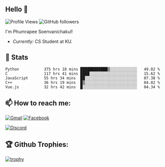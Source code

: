 
<h2>Hello 👋</h2> 

![Profile Views](https://komarev.com/ghpvc/?username=Homiez09&label=Profile%20views&color=0e75b6&style=flat)
![GitHub followers](https://img.shields.io/github/followers/HomieZ09.svg?style=social&label=Follow)


I'm Phumrapee Soenvanichakul!

- <i>Currently:</i> CS Student at KU.

<h2>👀 Stats</h2>

<!--START_SECTION:waka-->

```text
Python           375 hrs 18 mins ████████████▒░░░░░░░░░░░░   49.82 %
C                117 hrs 41 mins ████░░░░░░░░░░░░░░░░░░░░░   15.62 %
JavaScript       55 hrs 34 mins  ██░░░░░░░░░░░░░░░░░░░░░░░   07.38 %
C++              36 hrs 19 mins  █▒░░░░░░░░░░░░░░░░░░░░░░░   04.82 %
Vue.js           32 hrs 42 mins  █░░░░░░░░░░░░░░░░░░░░░░░░   04.34 %
```

<!--END_SECTION:waka-->

<h2>📫 How to reach me:</h2>

<a href="mailto:phumrapeesoen1@gmail.com">![Gmail](https://img.shields.io/badge/Gmail-D14836?style=for-the-badge&logo=gmail&logoColor=white)</a> 
<a href="https://web.facebook.com/phumrapee.soenvanichakul.3/">![Facebook](https://img.shields.io/badge/Facebook-4267B2?style=for-the-badge&logo=facebook&logoColor=white)</a>

<a href="https://discord.gg/EWnAEUtFVm">![Discord](https://discord.c99.nl/widget/theme-1/297740667784921089.png)</a> 

<h2>🏆 Github Trophies:</h2>

[![trophy](https://github-profile-trophy.vercel.app/?username=Homiez09&theme=discord&row=1)](https://github.com/ryo-ma/github-profile-trophy)
